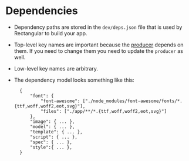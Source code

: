 # Dependencies

- Dependency paths are stored in the `dev/deps.json` file that is used by Rectangular to build your app.
- Top-level key names are important because the [producer](producer.md) depends on them. If you need to change them you need to update the `producer` as well.
- Low-level key names are arbitrary.
- The dependency model looks something like this:

		{
			"font": {
				"font-awesome": ["./node_modules/font-awesome/fonts/*.{ttf,woff,woff2,eot,svg}"],
				"files": ["./app/**/*.{ttf,woff,woff2,eot,svg}"]
			},
			"image": { ... },
			"model": { ... },
			"template": { ... },
			"script": { ... },
			"spec": { ... },
			"style":{ ... },
		}
